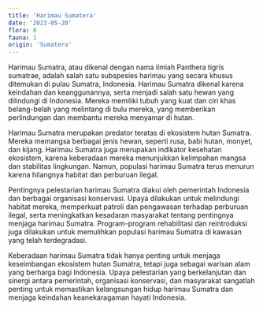 ```yaml
---
title: 'Harimau Sumatera'
date: '2023-05-20'
flora: 0
fauna: 1
origin: 'Sumatera'
---
```


Harimau Sumatra, atau dikenal dengan nama ilmiah Panthera tigris sumatrae, adalah salah satu subspesies harimau yang secara khusus ditemukan di pulau Sumatra, Indonesia. Harimau Sumatra dikenal karena keindahan dan keanggunannya, serta menjadi salah satu hewan yang dilindungi di Indonesia. Mereka memiliki tubuh yang kuat dan ciri khas belang-belah yang melintang di bulu mereka, yang memberikan perlindungan dan membantu mereka menyamar di hutan.

Harimau Sumatra merupakan predator teratas di ekosistem hutan Sumatra. Mereka memangsa berbagai jenis hewan, seperti rusa, babi hutan, monyet, dan kijang. Harimau Sumatra juga merupakan indikator kesehatan ekosistem, karena keberadaan mereka menunjukkan kelimpahan mangsa dan stabilitas lingkungan. Namun, populasi harimau Sumatra terus menurun karena hilangnya habitat dan perburuan ilegal.

Pentingnya pelestarian harimau Sumatra diakui oleh pemerintah Indonesia dan berbagai organisasi konservasi. Upaya dilakukan untuk melindungi habitat mereka, memperkuat patroli dan pengawasan terhadap perburuan ilegal, serta meningkatkan kesadaran masyarakat tentang pentingnya menjaga harimau Sumatra. Program-program rehabilitasi dan reintroduksi juga dilakukan untuk memulihkan populasi harimau Sumatra di kawasan yang telah terdegradasi.

Keberadaan harimau Sumatra tidak hanya penting untuk menjaga keseimbangan ekosistem hutan Sumatra, tetapi juga sebagai warisan alam yang berharga bagi Indonesia. Upaya pelestarian yang berkelanjutan dan sinergi antara pemerintah, organisasi konservasi, dan masyarakat sangatlah penting untuk memastikan kelangsungan hidup harimau Sumatra dan menjaga keindahan keanekaragaman hayati Indonesia.
